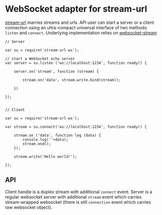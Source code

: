# WebSocket adapter for stream-url

[stream-url](https://github.com/gritzko/stream-url) marries streams and urls. API user can start a server or a client connection using an ultra-compact universal interface of two methods: `listen` and `connect`. Underlying implementation relies on [websocket-stream](https://github.com/maxogden/websocket-stream) 

    // Server

    var su = require('stream-url-ws');

    // start a WebSocket echo server
    var server = su.listen ('ws://localhost:1234', function ready() {

        server.on('stream', function (stream) {

            stream.on('data', stream.write.bind(stream));

        })

    });


    // Client

    var su = require('stream-url-ws');

    var stream = su.connect('ws://localhost:1234', function ready() {

        stream.on ('data', function log (data) {
            console.log(''+data);
            stream.end();
        });

        stream.write('Hello world!');

    });

## API

Client handle is a duplex stream with additional `connect` event.
Server is a regular websocket server with additional `stream` event which carries stream-wrapped websocket (there is still `connection` event which carries
raw websocket object).
